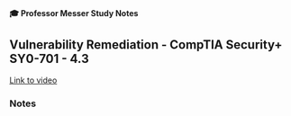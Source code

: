 #### 🎓 Professor Messer Study Notes

##  Vulnerability Remediation - CompTIA Security+ SY0-701 - 4.3

[Link to video](https://youtu.be/P9xakfmX70c?si=uxpSO-kGkRSaRVv6)

### Notes


